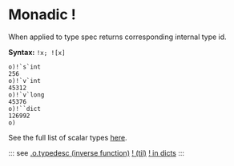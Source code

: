# Monadic !

When applied to type spec returns corresponding internal type id.

**Syntax:** ```!x; ![x]```

```o
o)!`s`int
256
o)!`v`int
45312
o)!`v`long
45376
o)!``dict
126992
o)
```

See the full list of scalar types [here](/reference/types/scalars/scalars.md).

::: see
[.o.typedesc (inverse function)](/verbs/type/typedesc.md)
[! (til)](/verbs/math/til.md)
[! in dicts](/reference/types/dicts.md)
:::
